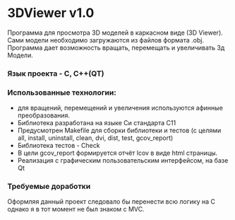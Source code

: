 # 3DViewer v1.0
Программа для просмотра 3D моделей в каркасном виде (3D Viewer). Сами модели необходимо загружаются из файлов формата .obj.
Программа дает возможность вращать, перемещать и увеличивать 3д Модели.

### Язык проекта - С, C++(QT)
### Использованные технологии:
- для вращений, перемещений и увеличения используются афинные преобразования.
- Библиотека разработана на языке Си стандарта C11
- Предусмотрен Makefile для сборки библиотеки и тестов (с целями all, install, uninstall, clean, dvi, dist, test, gcov_report) 
- Библиотека тестов - Check
- В цели gcov_report формируется отчёт lcov в виде html страницы.
- Реализация с графическим пользовательским интерфейсом, на базе Qt

### Требуемые доработки
Оформляя данный проект следовало бы перенести всю логику на С однако я в тот момент не был знаком с MVC.